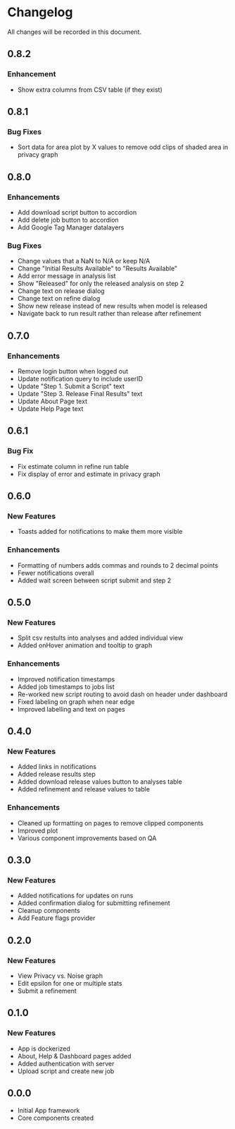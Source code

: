 # Changelog

All changes will be recorded in this document.

## 0.8.2

### Enhancement

- Show extra columns from CSV table (if they exist)

## 0.8.1

### Bug Fixes

- Sort data for area plot by X values to remove odd clips of shaded area in privacy graph

## 0.8.0

### Enhancements

- Add download script button to accordion
- Add delete job button to accordion
- Add Google Tag Manager datalayers

### Bug Fixes

- Change values that a NaN to N/A or keep N/A
- Change "Initial Results Available" to "Results Available"
- Add error message in analysis list
- Show "Released" for only the released analysis on step 2
- Change text on release dialog
- Change text on refine dialog
- Show new release instead of new results when model is released
- Navigate back to run result rather than release after refinement

## 0.7.0

### Enhancements

- Remove login button when logged out
- Update notification query to include userID
- Update "Step 1. Submit a Script" text
- Update "Step 3. Release Final Results" text
- Update About Page text
- Update Help Page text

## 0.6.1

### Bug Fix

- Fix estimate column in refine run table
- Fix display of error and estimate in privacy graph

## 0.6.0

### New Features

- Toasts added for notifications to make them more visible

### Enhancements

- Formatting of numbers adds commas and rounds to 2 decimal points
- Fewer notifications overall
- Added wait screen between script submit and step 2

## 0.5.0

### New Features

- Split csv restults into analyses and added individual view
- Added onHover animation and tooltip to graph

### Enhancements

- Improved notification timestamps
- Added job timestamps to jobs list
- Re-worked new script routing to avoid dash on header under dashboard
- Fixed labeling on graph when near edge
- Improved labelling and text on pages

## 0.4.0

### New Features

- Added links in notifications
- Added release results step
- Added download release values button to analyses table
- Added refinement and release values to table

### Enhancements

- Cleaned up formatting on pages to remove clipped components
- Improved plot
- Various component improvements based on QA

## 0.3.0

### New Features

- Added notifications for updates on runs
- Added confirmation dialog for submitting refinement
- Cleanup components
- Add Feature flags provider

## 0.2.0

### New Features

- View Privacy vs. Noise graph
- Edit epsilon for one or multiple stats
- Submit a refinement

## 0.1.0

### New Features

- App is dockerized
- About, Help & Dashboard pages added
- Added authentication with server
- Upload script and create new job

## 0.0.0

- Initial App framework
- Core components created
